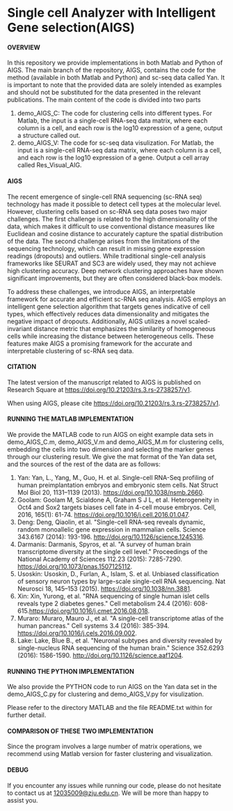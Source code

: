# Single cell Analyzer with Intelligent Gene selection(AIGS)
#### OVERVIEW
In this repository we provide implementations in both Matlab and Python of AIGS. The main branch of the repository, AIGS, contains the code for the method (available in both Matlab and Python) and sc-seq data called Yan. It is important to note that the provided data are solely intended as examples and should not be substituted for the data presented in the relevant publications. The main content of the code is divided into two parts
  1. demo_AIGS_C: The code for clustering cells into different types. For Matlab, the input is a single-cell RNA-seq data matrix, where each column is a cell, and each row is the log10 expression of a gene, output a structure called out.
  2. demo_AIGS_V: The code for sc-seq data visulization. For Matlab, the input is a single-cell RNA-seq data matrix, where each column is a cell, and each row is the log10 expression of a gene. Output a cell array called Res_Visual_AIG.

#### AIGS
The recent emergence of single-cell RNA sequencing (sc-RNA seq) technology has made it possible to detect cell types at the molecular level. However, clustering cells based on sc-RNA seq data poses two major challenges. The first challenge is related to the high dimensionality of the data, which makes it difficult to use conventional distance measures like Euclidean and cosine distance to accurately capture the spatial distribution of the data. The second challenge arises from the limitations of the sequencing technology, which can result in missing gene expression readings (dropouts) and outliers. While traditional single-cell analysis frameworks like SEURAT and SC3 are widely used, they may not achieve high clustering accuracy. Deep network clustering approaches have shown significant improvements, but they are often considered black-box models. 

To address these challenges, we introduce AIGS, an interpretable framework for accurate and efficient sc-RNA seq analysis. AIGS employs an intelligent gene selection algorithm that targets genes indicative of cell types, which effectively reduces data dimensionality and mitigates the negative impact of dropouts. Additionally, AIGS utilizes a novel scaled-invariant distance metric that emphasizes the similarity of homogeneous cells while increasing the distance between heterogeneous cells. These features make AIGS a promising framework for the accurate and interpretable clustering of sc-RNA seq data.

#### CITATION
The latest version of the manuscript related to AIGS is published on Research Square at https://doi.org/10.21203/rs.3.rs-2738257/v1.

When using AIGS, please cite https://doi.org/10.21203/rs.3.rs-2738257/v1.

#### RUNNING THE MATLAB IMPLEMENTATION
We provide the MATLAB code to run AIGS on eight example data sets in demo_AIGS_C.m, demo_AIGS_V.m and demo_AIGS_M.m for clustering cells, embedding the cells into two dimension and selecting the marker genes through our clustering result. We give the mat format of the Yan data set, and the sources of the rest of the data are as follows:
  1. Yan: Yan, L., Yang, M., Guo, H. et al. Single-cell RNA-Seq profiling of human preimplantation embryos and embryonic stem cells. Nat Struct Mol Biol 20, 1131–1139 (2013). https://doi.org/10.1038/nsmb.2660.
  2. Goolam: Goolam M, Scialdone A, Graham S J L, et al. Heterogeneity in Oct4 and Sox2 targets biases cell fate in 4-cell mouse embryos. Cell, 2016, 165(1): 61-74. https://doi.org/10.1016/j.cell.2016.01.047.
  3. Deng: Deng, Qiaolin, et al. "Single-cell RNA-seq reveals dynamic, random monoallelic gene expression in mammalian cells. Science 343.6167 (2014): 193-196. http://doi.org/10.1126/science.1245316.
  4. Darmanis: Darmanis, Spyros, et al. "A survey of human brain transcriptome diversity at the single cell level." Proceedings of the National Academy of Sciences 112.23 (2015): 7285-7290. https://doi.org/10.1073/pnas.1507125112.
  5. Usoskin: Usoskin, D., Furlan, A., Islam, S. et al. Unbiased classification of sensory neuron types by large-scale single-cell RNA sequencing. Nat Neurosci 18, 145–153 (2015). https://doi.org/10.1038/nn.3881.
  6. Xin: Xin, Yurong, et al. "RNA sequencing of single human islet cells reveals type 2 diabetes genes." Cell metabolism 24.4 (2016): 608-615.https://doi.org/10.1016/j.cmet.2016.08.018.
  7. Muraro: Muraro, Mauro J., et al. "A single-cell transcriptome atlas of the human pancreas." Cell systems 3.4 (2016): 385-394. https://doi.org/10.1016/j.cels.2016.09.002.
  8. Lake: Lake, Blue B., et al. "Neuronal subtypes and diversity revealed by single-nucleus RNA sequencing of the human brain." Science 352.6293 (2016): 1586-1590. http://doi.org/10.1126/science.aaf1204.

#### RUNNING THE PYTHON IMPLEMENTATION
We also provide the PYTHON code to run AIGS on the Yan data set in the demo_AIGS_C.py for clustering and demo_AIGS_V.py for visulization. 

Please refer to the directory MATLAB and the file README.txt within for further detail.

#### COMPARISON OF THESE TWO IMPLEMENTATION
Since the program involves a large number of matrix operations, we recommend using Matlab version for faster clustering and visualization.

#### DEBUG
If you encounter any issues while running our code, please do not hesitate to contact us at 12035009@zju.edu.cn. We will be more than happy to assist you.
